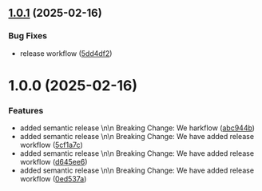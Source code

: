 ## [1.0.1](https://github.com/yasir-a/react-calculator/compare/v1.0.0...v1.0.1) (2025-02-16)


### Bug Fixes

* release workflow ([5dd4df2](https://github.com/yasir-a/react-calculator/commit/5dd4df2a334c1c43288960671b4b8e806c62d6ff))

# 1.0.0 (2025-02-16)

### Features

- added semantic release \n\n Breaking Change: We harkflow ([abc944b](https://github.com/yasir-a/react-calculator/commit/abc944b578799bc3f8fe4f71e8ddee5d2e1677d5))
- added semantic release \n\n Breaking Change: We have added release workflow ([5cf1a7c](https://github.com/yasir-a/react-calculator/commit/5cf1a7c538b20f8b8cd1aa3263331da847c742ef))
- added semantic release \n\n Breaking Change: We have added release workflow ([d645ee6](https://github.com/yasir-a/react-calculator/commit/d645ee62d51dd2e53ca0b561d71d0dcb2945f24d))
- added semantic release \n\n Breaking Change: We have added release workflow ([0ed537a](https://github.com/yasir-a/react-calculator/commit/0ed537ad65c73579eca948ebf447ad8ac2e34809))
